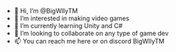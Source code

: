 - 👋 Hi, I’m @BigWllyTM
- 👀 I’m interested in making video games
- 🌱 I’m currently learning Unity and C#
- 💞️ I’m looking to collaborate on any type of game dev
- 📫 You can reach me here or on discord BigWllyTM

<!---
BigWllyTM/BigWllyTM is a ✨ special ✨ repository because its `README.md` (this file) appears on your GitHub profile.
You can click the Preview link to take a look at your changes.
--->
